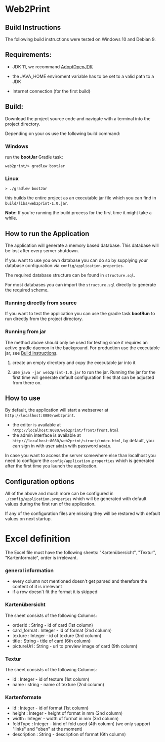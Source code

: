 # Web2Print


## Build Instructions

The following build instructions were tested on Windows 10 and Debian 9.

## Requirements:

* JDK 11, we recommand [AdoptOpenJDK](https://adoptopenjdk.net/releases.html)

* the JAVA_HOME enviroment variable has to be set to a valid path to a JDK

* Internet connection (for the first build)

## Build:

Download the project source code and navigate with a terminal into the project directory.

Depending on your os use the following build command:

### Windows
run the **bootJar** Gradle task:

`web2print/> gradlew bootJar`

### Linux
`> ./gradlew bootJar`

this builds the entire project as an executable jar file which you can find in `build/libs/web2print-1.0.jar`.

**Note:** If you're running the build process for the first time it might take a while.

## How to run the Application

The application will generate a memory based database. This database will be lost after every server shutdown.

If you want to use you own database you can do so by supplying your database configuration via `config/application.properies`. 

The required database structure can be found in `structure.sql`.

For most databases you can import the `structure.sql` directly to generate the required scheme.

### Running directly from source

If you want to test the application you can use the gradle task **bootRun** to run directly from the project directory.

### Running from jar
The method above should only be used for testing since it requires an active gradle daemon in the background.
For production use the executable jar, see [Build Instructions](readme.md#build-instructions).

1. create an empty directory and copy the executable jar into it

2. use `java -jar web2print-1.0.jar` to run the jar.
   Running the jar for the first time will generate default configuration files that can be adjusted from there on.

## How to use

By default, the application will start a webserver at `http://localhost:8080/web2print`.
- the editor is available at `http://localhost:8080/web2print/front/front.html`
- the admin interface is available at `http://localhost:8080/web2print/struct/index.html`,
  by default, you can sign in with user `admin` with password `admin`.

In case you want to access the server somewhere else than localhost you need to configure the `config/application.properties`
which is generated after the first time you launch the application.
  
## Configuration options

All of the above and much more can be configured in `./config/application.properies`
which will be generated with default values during the first run of the application.

If any of the configuration files are missing they will be restored with default values on next startup.

# Excel definition

The Excel file must have the following sheets: "Kartenübersicht", "Textur", "Kartenformate", order is irrelevant.

### general information
- every column not mentioned doesn't get parsed and therefore the content of it is irrelevant
- if a row doesn't fit the format it is skipped

### Kartenübersicht

The sheet consists of the following Columns:
- orderId : String - id of card (1st column)
- card_format : Integer - id of format (2nd column)
- texture : Integer - id of texture (3rd column)
- title : String - title of card (6th column)
- pictureUrl : String - url to preview image of card (9th column)

### Textur

The sheet consists of the following Columns:
- id : Integer - id of texture (1st column)
- name : string - name of texture (2nd column)

### Kartenformate

- id : Integer - id of format (1st column)
- height : Integer - height of format in mm (2nd column)
- width : Integer - width of format in mm (3rd column)
- foldType : Integer - kind of fold used (4th column) (we only support "links" and "oben" at the moment)
- description : String - description of format (6th column)
